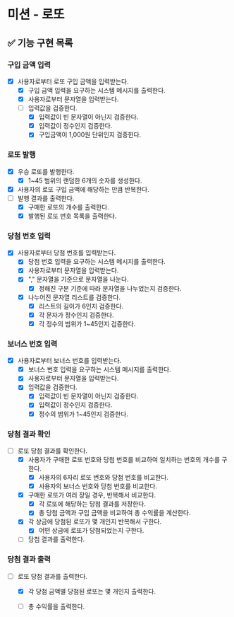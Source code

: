 # 미션 - 로또

## ✅ 기능 구현 목록

### 구입 금액 입력

- [x] 사용자로부터 로또 구입 금액을 입력받는다.
    - [x] 구입 금액 입력을 요구하는 시스템 메시지를 출력한다.
    - [x] 사용자로부터 문자열을 입력받는다.
    - [ ] 입력값을 검증한다.
        - [x] 입력값이 빈 문자열이 아닌지 검증한다.
        - [x] 입력값이 정수인지 검증한다.
        - [x] 구입금액이 1,000원 단위인지 검증한다.

### 로또 발행

- [x] 우승 로또를 발행한다.
    - [x] 1~45 범위의 랜덤한 6개의 숫자를 생성한다.
- [x] 사용자의 로또 구입 금액에 해당하는 만큼 반복한다.
- [ ] 발행 결과를 출력한다.
    - [x] 구매한 로또의 개수를 출력한다.
    - [x] 발행된 로또 번호 목록을 출력한다.

### 당첨 번호 입력

- [x] 사용자로부터 당첨 번호를 입력받는다.
    - [x] 당첨 번호 입력을 요구하는 시스템 메시지를 출력한다.
    - [x] 사용자로부터 문자열을 입력받는다.
    - [x] "," 문자열을 기준으로 문자열을 나눈다.
        - [x] 정해진 구분 기준에 따라 문자열을 나누었는지 검증한다.
    - [x] 나누어진 문자열 리스트를 검증한다.
        - [x] 리스트의 길이가 6인지 검증한다.
        - [x] 각 문자가 정수인지 검증한다.
        - [x] 각 정수의 범위가 1~45인지 검증한다.

### 보너스 번호 입력

- [x] 사용자로부터 보너스 번호를 입력받는다.
    - [x] 보너스 번호 입력을 요구하는 시스템 메시지를 출력한다.
    - [x] 사용자로부터 문자열을 입력받는다.
    - [x] 입력값을 검증한다.
        - [x] 입력값이 빈 문자열이 아닌지 검증한다.
        - [x] 입력값이 정수인지 검증한다.
        - [x] 정수의 범위가 1~45인지 검증한다.

### 당첨 결과 확인

- [ ] 로또 당첨 결과를 확인한다.
    - [x] 사용자가 구매한 로또 번호와 당첨 번호를 비교하여 일치하는 번호의 개수를 구한다.
      - [x] 사용자의 6자리 로또 번호와 당첨 번호를 비교한다.
      - [x] 사용자의 보너스 번호와 당첨 번호를 비교한다.
    - [x] 구매한 로또가 여러 장일 경우, 반복해서 비교한다.
      - [x] 각 로또에 해당하는 당첨 결과를 저장한다.
      - [x] 총 당첨 금액과 구입 금액을 비교하여 총 수익률을 계산한다.
    - [x] 각 상금에 당첨된 로또가 몇 개인지 반복해서 구한다.
      - [x] 어떤 상금에 로또가 당첨되었는지 구한다.
    - [ ] 당첨 결과를 출력한다.

### 당첨 결과 출력

- [ ] 로또 당첨 결과를 출력한다.
    - [x] 각 당첨 금액별 당첨된 로또는 몇 개인지 출력한다.
    - [ ] 총 수익률을 출력한다.


